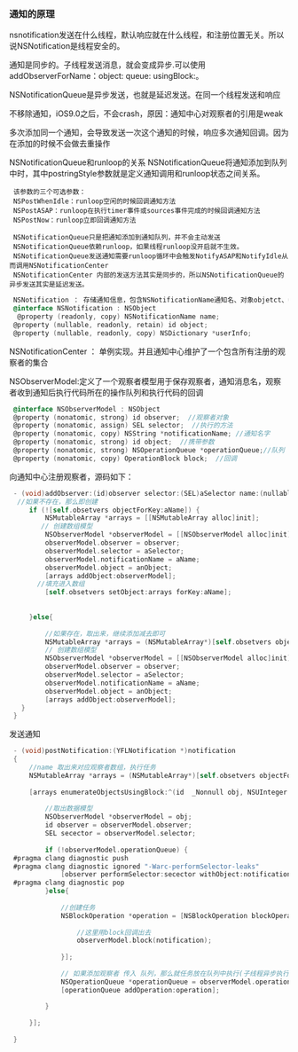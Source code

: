 
###  通知的原理
nsnotification发送在什么线程，默认响应就在什么线程，和注册位置无关。所以说NSNotification是线程安全的。

通知是同步的。子线程发送消息，就会变成异步.可以使用addObserverForName：object: queue: usingBlock:。

NSNotificationQueue是异步发送，也就是延迟发送。在同一个线程发送和响应

不移除通知，iOS9.0之后，不会crash，原因：通知中心对观察者的引用是weak

多次添加同一个通知，会导致发送一次这个通知的时候，响应多次通知回调。因为在添加的时候不会做去重操作   

NSNotificationQueue和runloop的关系
     NSNotificationQueue将通知添加到队列中时，其中postringStyle参数就是定义通知调用和runloop状态之间关系。

     该参数的三个可选参数：
     NSPostWhenIdle：runloop空闲的时候回调通知方法
     NSPostASAP：runloop在执行timer事件或sources事件完成的时候回调通知方法
     NSPostNow：runloop立即回调通知方法
     
     NSNotificationQueue只是把通知添加到通知队列，并不会主动发送
     NSNotificationQueue依赖runloop，如果线程runloop没开启就不生效。
     NSNotificationQueue发送通知需要runloop循环中会触发NotifyASAP和NotifyIdle从而调用NSNotificationCenter
     NSNotificationCenter 内部的发送方法其实是同步的，所以NSNotificationQueue的异步发送其实是延迟发送。

      
```Objective-C
 NSNotification ： 存储通知信息，包含NSNotificationName通知名、对象objetct、useInfo字典
 @interface NSNotification : NSObject
  @property (readonly, copy) NSNotificationName name;
 @property (nullable, readonly, retain) id object;
 @property (nullable, readonly, copy) NSDictionary *userInfo;
 ```
NSNotificationCenter ： 单例实现。并且通知中心维护了一个包含所有注册的观察者的集合
  
NSObserverModel:定义了一个观察者模型用于保存观察者，通知消息名，观察者收到通知后执行代码所在的操作队列和执行代码的回调
```Objective-C
 @interface NSObserverModel : NSObject
 @property (nonatomic, strong) id observer;  //观察者对象
 @property (nonatomic, assign) SEL selector;  //执行的方法
 @property (nonatomic, copy) NSString *notificationName; //通知名字
 @property (nonatomic, strong) id object;  //携带参数
 @property (nonatomic, strong) NSOperationQueue *operationQueue;//队列
 @property (nonatomic, copy) OperationBlock block;  //回调
 ```
向通知中心注册观察者，源码如下：
```Objective-C
 - (void)addObserver:(id)observer selector:(SEL)aSelector name:(nullable NSString*)aName object:(nullable id)anObject{
  //如果不存在，那么即创建
     if (![self.obsetvers objectForKey:aName]) {
         NSMutableArray *arrays = [[NSMutableArray alloc]init];
        // 创建数组模型
         NSObserverModel *observerModel = [[NSObserverModel alloc]init];
         observerModel.observer = observer;
         observerModel.selector = aSelector;
         observerModel.notificationName = aName;
         observerModel.object = anObject;
         [arrays addObject:observerModel];
       //填充进入数组
         [self.obsetvers setObject:arrays forKey:aName];
  
  
     }else{
  
         //如果存在，取出来，继续添加减去即可
         NSMutableArray *arrays = (NSMutableArray*)[self.obsetvers objectForKey:aName];
         // 创建数组模型
         NSObserverModel *observerModel = [[NSObserverModel alloc]init];
         observerModel.observer = observer;
         observerModel.selector = aSelector;
         observerModel.notificationName = aName;
         observerModel.object = anObject;
         [arrays addObject:observerModel];
   }
 }
 ```
发送通知
```Objective-C  
 - (void)postNotification:(YFLNotification *)notification
 {
     //name 取出来对应观察者数组，执行任务
     NSMutableArray *arrays = (NSMutableArray*)[self.obsetvers objectForKey:notification.name];
  
     [arrays enumerateObjectsUsingBlock:^(id  _Nonnull obj, NSUInteger idx, BOOL * _Nonnull stop) {
  
         //取出数据模型
         NSObserverModel *observerModel = obj;
         id observer = observerModel.observer;
         SEL secector = observerModel.selector;
  
         if (!observerModel.operationQueue) {
 #pragma clang diagnostic push
 #pragma clang diagnostic ignored "-Warc-performSelector-leaks"
             [observer performSelector:secector withObject:notification];
 #pragma clang diagnostic pop
         }else{
  
             //创建任务
             NSBlockOperation *operation = [NSBlockOperation blockOperationWithBlock:^{
  
                 //这里用block回调出去
                 observerModel.block(notification);
  
             }];
  
             // 如果添加观察者 传入 队列，那么就任务放在队列中执行(子线程异步执行)
             NSOperationQueue *operationQueue = observerModel.operationQueue;
             [operationQueue addOperation:operation];
  
         }
  
     }];
  
 }
```